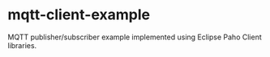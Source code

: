 mqtt-client-example
===================

MQTT publisher/subscriber example implemented using Eclipse Paho Client libraries.
